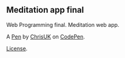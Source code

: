 Meditation app final
--------------------
Web Programming final. Meditation web app.

A [Pen](https://codepen.io/ChrisUK/pen/qZQRYq) by [ChrisUK](http://codepen.io/ChrisUK) on [CodePen](http://codepen.io/).

[License](https://codepen.io/ChrisUK/pen/qZQRYq/license).